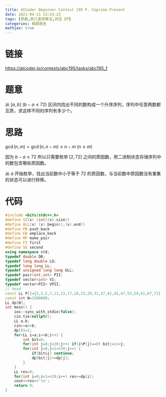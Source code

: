 ```yaml
---
title: AtCoder Beginner Contest 195 F. Coprime Present
date: 2021-04-11 13:53:23
tags: [质数,欧几里得算法,状压 DP]
categories: 解题报告
mathjax: true
---
```


# 链接

<https://atcoder.jp/contests/abc195/tasks/abc195_f>

# 题意

从 $[a,b]$ $(b-a\le 72)$ 区间内找出不同的数构成一个升序序列，序列中任意两数都互质，求这样不同的序列有多少个。

<!--more-->

# 思路

$\gcd(n,m)=\gcd(n,n-m)\le n-m$ $(n\le m)$

因为 $b-a\le 72$ 所以只需要枚举 $[2,72]$ 之间的质因数，用二进制状态存储序列中的数包含哪些质因数。

从 $a$ 开始枚举，找出当前数中小于等于 $72$ 的质因数，与当前数中质因数没有重集的状态可以进行转移。

# 代码

```cpp
#include <bits/stdc++.h>
#define SZ(x) (int)(x).size()
#define ALL(x) (x).begin(),(x).end()
#define PB push_back
#define EB emplace_back
#define MP make_pair
#define FI first
#define SE second
using namespace std;
typedef double DB;
typedef long double LD;
typedef long long LL;
typedef unsigned long long ULL;
typedef pair<int,int> PII;
typedef vector<int> VI;
typedef vector<PII> VPII;
// head
const LL P[]={2,3,5,7,11,13,17,19,23,29,31,37,41,43,47,53,59,61,67,71};
const int N=1500000;
LL dp[N];
int main() {
    ios::sync_with_stdio(false);
    cin.tie(nullptr);
    LL a,b;
    cin>>a>>b;
    dp[0]=1;
    for(LL i=a;i<=b;i++) {
        int bit=0;
        for(int j=0;j<20;j++) if(i%P[j]==0) bit|=1<<j;
        for(int j=0;j<1<<20;j++) {
            if(bit&j) continue;
            dp[bit|j]+=dp[j];
        }
    }
    LL res=0;
    for(int i=0;i<1<<20;i++) res+=dp[i];
    cout<<res<<'\n';
    return 0;
}
```